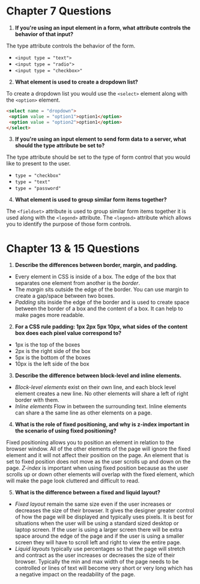 # Chapter 7 Questions

1. **If you're using an input element in a form, what attribute controls the behavior of that input?**

The type attribute controls the behavior of the form.
- `<input type = "text">`
- `<input type = "radio">`
- `<input type = "checkbox>"`

2. **What element is used to create a dropdown list?**

To create a dropdown list you would use the `<select>` element along with the `<option>` element.
```HTML
<select name = "dropdown">
 <option value = "option1">option1</option>
 <option value = "option2">option1</option>
</select>
```

3. **If you're using an input element to send form data to a server, what should the type attribute be set to?**

The type attribute should be set to the type of form control that you would like to present to the user.
- `type = "checkbox"`
- `type = "text"`
- `type = "password"`

4. **What element is used to group similar form items together?**

The `<fieldset>` attribute is used to group similar form items together it is used along with the `<legend>` attribute. The `<legend>`
attribute which allows you to identify the purpose of those form controls.

# Chapter 13 & 15 Questions

1. **Describe the differences between border, margin, and padding.**
- Every element in CSS is inside of a box. The edge of the box that separates one element from another is the *border*.
- The *margin* sits outside the edge of the border. You can use margin to create a gap/space between two boxes.
- *Padding* sits inside the edge of the border and is used to create space between the border of a box and the content of a box. It can help to make pages more readable.

2. **For a CSS rule padding: 1px 2px 5px 10px, what sides of the content box does each pixel value correspond to?**
- 1px is the top of the boxes
- 2px is the right side of the box
- 5px is the bottom of the boxes
- 10px is the left side of the box

3. **Describe the difference between block-level and inline elements.**
- *Block-level elements* exist on their own line, and each block level element creates a new line. No other elements will share a left of right border with them.
- *Inline elements* Flow in between the surrounding text. Inline elements can share a the same line as other elements on a page.

4. **What is the role of fixed positioning, and why is z-index important in the scenario of using fixed positioning?**

Fixed positioning allows you to position an element in relation to the browser window. All of the other elements of the page will ignore the fixed element and it will not affect their position on the page. An element that is set to fixed position does not move as the user scrolls up and down on the page. *Z-index* is important when using fixed position because as the user scrolls up or down other elements will overlap with the fixed element, which will make the page look cluttered and difficult to read.

5. **What is the difference between a fixed and liquid layout?**
- *Fixed layout* remain the same size even if the user increases or decreases the size of their browser. It gives the designer greater control of how the page will be displayed and typically uses pixels. It is best for situations when the user will be using a standard sized desktop or laptop screen. If the user is using a larger screen there will be extra space around the edge of the page and if the user is using a smaller screen they will have to scroll left and right to view the entire page.
- *Liquid layouts* typically use percentages so that the page will stretch and contract as the user increases or decreases the size of their browser. Typically the min and max width of the page needs to be controlled or lines of text will become very short or very long which has a negative impact on the readability of the page.
